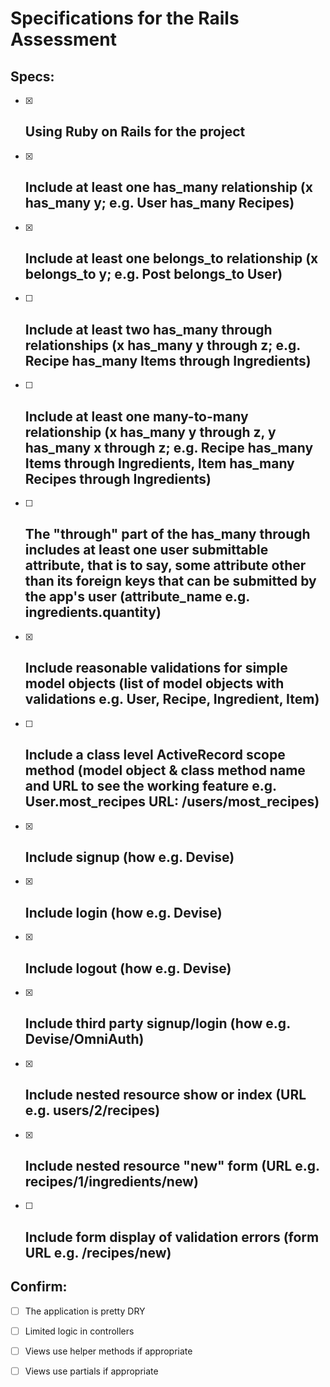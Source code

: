 # Specifications for the Rails Assessment

## Specs:
- [x] Using Ruby on Rails for the project
    - 
- [x] Include at least one has_many relationship (x has_many y; e.g. User has_many Recipes) 
    - 
- [x] Include at least one belongs_to relationship (x belongs_to y; e.g. Post belongs_to User)
    - 
- [ ] Include at least two has_many through relationships (x has_many y through z; e.g. Recipe has_many Items through Ingredients)
    - 
- [ ] Include at least one many-to-many relationship (x has_many y through z, y has_many x through z; e.g. Recipe has_many Items through Ingredients, Item has_many Recipes through Ingredients)
    - 
- [ ] The "through" part of the has_many through includes at least one user submittable attribute, that is to say, some attribute other than its foreign keys that can be submitted by the app's user (attribute_name e.g. ingredients.quantity)
    - 
- [x] Include reasonable validations for simple model objects (list of model objects with validations e.g. User, Recipe, Ingredient, Item)
    - 
- [ ] Include a class level ActiveRecord scope method (model object & class method name and URL to see the working feature e.g. User.most_recipes URL: /users/most_recipes)
    - 
- [x] Include signup (how e.g. Devise)
    - 
- [x] Include login (how e.g. Devise)
    - 
- [x] Include logout (how e.g. Devise)
    - 
- [x] Include third party signup/login (how e.g. Devise/OmniAuth)
    - 
- [x] Include nested resource show or index (URL e.g. users/2/recipes)
    - 
- [x] Include nested resource "new" form (URL e.g. recipes/1/ingredients/new)
    - 
- [ ] Include form display of validation errors (form URL e.g. /recipes/new)
    - 

## Confirm:
- [ ] The application is pretty DRY

- [ ] Limited logic in controllers

- [ ] Views use helper methods if appropriate

- [ ] Views use partials if appropriate
